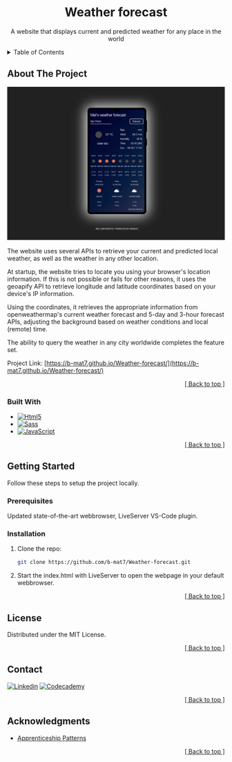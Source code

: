 <a name="readme-top"></a>
<!-- PROJECT HEADER -->
<br />
<div align="center">
  <h1 align="center">Weather forecast</h1>

  <p align="center">A website that displays current and predicted weather for any place in the world</p>
</div>



<!-- TABLE OF CONTENTS -->
<details>
  <summary>Table of Contents</summary>
  <ol>
    <li>
      <a href="#about-the-project">About The Project</a>
      <ul>
        <li><a href="#built-with">Built With</a></li>
      </ul>
    </li>
    <li>
      <a href="#getting-started">Getting Started</a>
      <ul>
        <li><a href="#prerequisites">Prerequisites</a></li>
        <li><a href="#installation">Installation</a></li>
      </ul>
    </li>
    <li><a href="#license">License</a></li>
    <li><a href="#contact">Contact</a></li>
    <li><a href="#acknowledgments">Acknowledgments</a></li>
  </ol>
</details>



<!-- ABOUT THE PROJECT -->
## About The Project

![Project Screen Shot][project-screenshot]

The website uses several APIs to retrieve your current and predicted local weather, as well as the weather in any other location.

At startup, the website tries to locate you using your browser's location information. If this is not possible or fails for other reasons, it uses the geoapify API to retrieve longitude and latitude coordinates based on your device's IP information.

Using the coordinates, it retrieves the appropriate information from openweathermap's current weather forecast and 5-day and 3-hour forecast APIs, adjusting the background based on weather conditions and local (remote) time.

The ability to query the weather in any city worldwide completes the feature set.

Project Link: [https://b-mat7.github.io/Weather-forecast/](https://b-mat7.github.io/Weather-forecast/)

<p align="right"><a href="#readme-top">[ Back to top ]</a></p>



### Built With

* [![Html5][Html]][Html-url]
* [![Sass][Sass]][Sass-url]
* [![JavaScript][JavaScript]][JavaScript-url]

<p align="right"><a href="#readme-top">[ Back to top ]</a></p>



<!-- GETTING STARTED -->
## Getting Started

Follow these steps to setup the project locally.

### Prerequisites

Updated state-of-the-art webbrowser, LiveServer VS-Code plugin.

### Installation

1. Clone the repo:
   ```sh
   git clone https://github.com/b-mat7/Weather-forecast.git
   ```
2. Start the index.html with LiveServer to open the webpage in your default webbrowser.

<p align="right"><a href="#readme-top">[ Back to top ]</a></p>



<!-- LICENSE -->
## License

Distributed under the MIT License.

<p align="right"><a href="#readme-top">[ Back to top ]</a></p>



<!-- CONTACT -->
## Contact

[![Linkedin][Linkedin.com]][Linkedin-url]
[![Codecademy][Codecademy.com]][Codecademy-url]

<p align="right"><a href="#readme-top">[ Back to top ]</a></p>



<!-- ACKNOWLEDGMENTS --> 
## Acknowledgments

* [Apprenticeship Patterns](https://walterteng.com/apprenticeship-patterns)

<p align="right"><a href="#readme-top">[ Back to top ]</a></p>



<!-- MARKDOWN LINKS & IMAGES -->
[project-screenshot]: ./assets/img/screenshot.png

[Html]: https://img.shields.io/badge/HTML5-E34F26?style=for-the-badge&logo=html5&logoColor=white
[Html-url]: https://www.w3.org/html/
[JavaScript]: https://img.shields.io/badge/JavaScript-F7DF1E?style=for-the-badge&logo=javascript&logoColor=black
[JavaScript-url]: https://262.ecma-international.org/
[Sass]: https://img.shields.io/badge/Sass-CC6699?style=for-the-badge&logo=sass&logoColor=white
[Sass-url]: https://sass-lang.com/

[Linkedin.com]: https://img.shields.io/badge/LinkedIn-0077B5?style=for-the-badge&logo=linkedin&logoColor=white
[Linkedin-url]: https://www.linkedin.com/in/matthias-b-80546469/
[Codecademy.com]: https://img.shields.io/badge/Codecademy-FFF0E5?style=for-the-badge&logo=codecademy&logoColor=303347
[Codecademy-url]: https://www.codecademy.com/profiles/b_mat